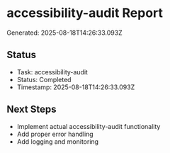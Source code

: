 # accessibility-audit Report

Generated: 2025-08-18T14:26:33.093Z

## Status
- Task: accessibility-audit
- Status: Completed
- Timestamp: 2025-08-18T14:26:33.093Z

## Next Steps
- Implement actual accessibility-audit functionality
- Add proper error handling
- Add logging and monitoring
